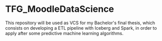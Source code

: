 # TFG_MoodleDataScience
This repository will be used as VCS for my Bachelor's final thesis, which consists on developing a ETL pipeline with Iceberg and Spark, in order to apply after some predictive machine learning algorithms.

